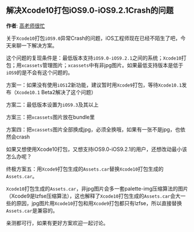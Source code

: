 解决Xcode10打包iOS9.0-iOS9.2.1Crash的问题
----------
**作者**: [高老师很忙](https://weibo.com/517082456)

关于`Xcode10`打包`iOS9.0`异常Crash的问题，iOS工程师现在已经不陌生了吧，今天来聊一下解决方案。

这个问题的复现条件是：最低版本支持`iOS9.0-iOS9.2.1`之间的系统；`Xcode10`打包；用`xcassets`管理图片；`xcassets`中有非jpg图片。如果最低支持版本是低于`iOS9`的是不会有这个问题的。

方案一：如果没有使用`iOS1`2新功能，建议暂时用`Xcode9`打包，等待`Xcode10.1`发布（`Xcode10.1` Beta2解决了这个问题）

方案二：最低版本设置为`iOS9.3`及其以上

方案三：把`xcassets`图片放在bundle里

方案四：把`xcassets`图片全部换成jpg，必须全换哦，如果有一张不是jpg，也依然会crash

如果又想使用Xcode10打包，又想支持iOS9.0-iOS9.2.1的用户，还想改动最小该怎么办呢？

终极方案五：用`Xcode9`打包生成的`Assets.car`替换`Xcode10`打包生成的`Assets.car`。

`Xcode10`打包生成的`Assets.car`，非jpg图片会多一套palette-img压缩算法的图片（Xcode9是lzfse压缩算法），这也解释了`Xcode10`打包生成的`Assets.car`会大一些的原因，jpg图片用`Xcode10`打包和用`Xcode9`打包都只有lzfse，所以直接替换`Assets.car`是兼容的。

亲测都可行，如果有更好方案欢迎一起讨论。
